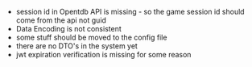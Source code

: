 ﻿- session id in Opentdb API is missing - so the game session id should come from the api not guid
- Data Encoding is not consistent
- some stuff should be moved to the config file
- there are no DTO's in the system yet
- jwt expiration verification is missing for some reason